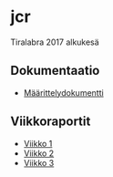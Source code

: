 # jcr
Tiralabra 2017 alkukesä
## Dokumentaatio
* [Määrittelydokumentti](doc/määrittelydokumentti.md)

## Viikkoraportit
* [Viikko 1](doc/viikkoraportit/viikko1.md)
* [Viikko 2](doc/viikkoraportit/viikko2.md)
* [Viikko 3](dov/viikkoraportit/viikko3.md)
